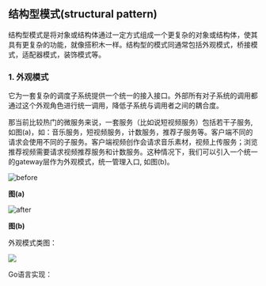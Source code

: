 ## 结构型模式(structural pattern)

结构型模式是将对象或结构体通过一定方式组成一个更复杂的对象或结构体，使其具有更复杂的功能，就像搭积木一样。结构型的模式同通常包括外观模式，桥接模式，适配器模式，装饰模式等。

### 1. 外观模式

它为一套复杂的调度子系统提供一个统一的接入接口。外部所有对子系统的调用都通过这个外观角色进行统一调用，降低子系统与调用者之间的耦合度。

那当前比较热门的微服务来说，一套服务（比如说短视频服务）包括若干子服务,如图(a)，如：音乐服务，短视频服务，计数服务，推荐子服务等。客户端不同的请求会使用不同的子服务。客户端视频创作会请求音乐素材，视频上传服务；浏览推荐视频需要请求视频推荐服务和计数服务。这种情况下，我们可以引入一个统一的gateway层作为外观模式，统一管理入口, 如图(b)。

![before](http://img.blog.csdn.net/20170924155726971)

**图(a)**

![after](http://img.blog.csdn.net/20170924155738037)

**图(b)**

外观模式类图：

![](https://www.packtpub.com/sites/default/files/Article-Images/B05180_01.png)

Go语言实现：
